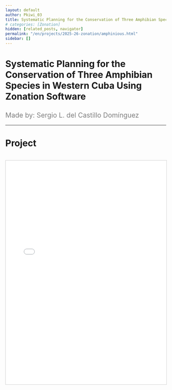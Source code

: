 ```yaml
---
layout: default
author: Pkiwi_03
title: Systematic Planning for the Conservation of Three Amphibian Species in Western Cuba Using Zonation Software 
# categories: [Zonation]
hidden: [related_posts, navigator]
permalink: "/en/projects/2025-26-zonation/amphinious.html"
sidebar: []
---
```


# Systematic Planning for the Conservation of Three Amphibian Species in Western Cuba Using Zonation Software  

<h2 style="color: gray; font-weight: normal;">
Made by: Sergio L. del Castillo Domínguez
</h2>

---

# Project
<br>

<iframe 
    src="/assets/pdf/2024-10-r/2025-06-zoonation/sergio_castillo.pdf" 
    width="100%" 
    height="700" 
    style="border: 1px solid #ccc;"
></iframe>